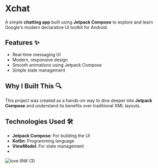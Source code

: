 # Xchat

A simple **chatting app** built using **Jetpack Compose** to explore and learn Google's modern declarative UI toolkit for Android.  

## Features ✨  
- Real-time messaging UI  
- Modern, responsive design  
- Smooth animations using Jetpack Compose  
- Simple state management  

## Why I Built This 🔍  
This project was created as a hands-on way to dive deeper into **Jetpack Compose** and understand its benefits over traditional XML layouts.  

## Technologies Used 🛠  
- **Jetpack Compose**: For building the UI  
- **Kotlin**: Programming language  
- **ViewModel**: For state management
- 
![love lINK (3)](https://github.com/user-attachments/assets/9d4ad2f8-3232-4b91-886e-61465d2a94ba)

